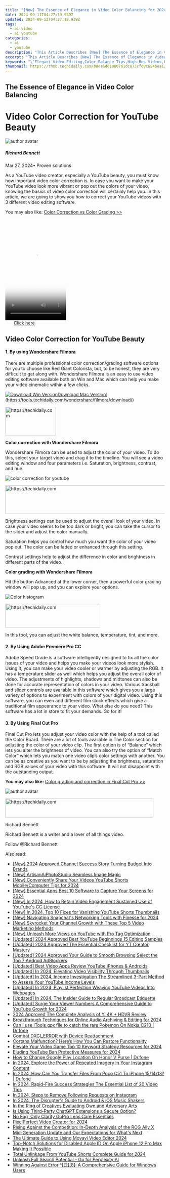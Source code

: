 ```yaml
---
title: "[New] The Essence of Elegance in Video Color Balancing for 2024"
date: 2024-09-11T04:27:19.939Z
updated: 2024-09-12T04:27:19.939Z
tags:
  - ai video
  - ai youtube
categories:
  - ai
  - youtube
description: "This Article Describes [New] The Essence of Elegance in Video Color Balancing for 2024"
excerpt: "This Article Describes [New] The Essence of Elegance in Video Color Balancing for 2024"
keywords: "\"Elegant Video Editing,Color Balance Tips,High-Res Videos,Professional Color Grading,Visual Aesthetics Boost,Perfect Picture Quality,Masterful Edits Technique\""
thumbnail: https://thmb.techidaily.com/b0ea6d61080761dc873cfd8c694bea1246e45e087ea28aa28a47640ed6e89f83.jpg
---
```


## The Essence of Elegance in Video Color Balancing

# Video Color Correction for YouTube Beauty

![author avatar](https://images.wondershare.com/filmora/article-images/richard-bennett.jpg)

##### Richard Bennett

 Mar 27, 2024• Proven solutions

As a YouTube video creator, especially a YouTube beauty, you must know how important video color correction is. In case you want to make your YouTube video look more vibrant or pop out the colors of your video, knowing the basics of video color correction will certainly help you. In this article, we are going to show you how to correct your YouTube videos with 3 different video editing software.

You may also like: [Color Correction vs Color Grading >>](https://tools.techidaily.com/wondershare/filmora/download/)





<!-- affiliate ads begin -->
<span id="1630055">
					<video width="192" height="320" style="cursor:pointer"
           poster="//a.impactradius-go.com/display-clicktoplayimage/1630055.png"
           onclick="if(!this.playClicked){this.play();this.setAttribute('controls',true);this.playClicked=true;}">
	   <source src="//a.impactradius-go.com/display-ad/18460-1630055">
	   <img src="//a.impactradius-go.com/display-clicktoplayimage/1630055.png" style="border: none; height: 100%; width: 100%; object-fit: contain">
	</video>
	<div style="width:120px;text-align:center"><a href="javascript:window.open(decodeURIComponent('https%3A%2F%2Fcaperobbin.sjv.io%2Fc%2F5597632%2F1630055%2F18460'), '_blank');void(0);">Click here</a></div>
</span>
<img height="0" width="0" src="https://imp.pxf.io/i/5597632/1630055/18460" style="position:absolute;visibility:hidden;" border="0" />
<!-- affiliate ads end -->




## Video Color Correction for YouTube Beauty

#### 1\.  By using [Wondershare Filmora](https://tools.techidaily.com/wondershare/filmora/download/)

There are multiple professional color correction/grading software options for you to choose like Red Giant Colorista, but, to be honest, they are very difficult to get along with. Wondershare Filmora is an easy to use video editing software available both on Win and Mac which can help you make your video cinematic within a few clicks.

[![Download Win Version](https://images.wondershare.com/filmora/guide/download-btn-win.jpg)](https://tools.techidaily.com/wondershare/filmora/download/)[Download Mac Version](https://images.wondershare.com/filmora/guide/download-btn-mac.jpg)](https://tools.techidaily.com/wondershare/filmora/download/)





<!-- affiliate ads begin -->
<a href="https://aligracehair.sjv.io/c/5597632/2135410/19272" target="_top" id="2135410">
  <img src="//a.impactradius-go.com/display-ad/19272-2135410" border="0" alt="https://techidaily.com" width="160" height="90"/>
</a>
<img height="0" width="0" src="https://aligracehair.sjv.io/i/5597632/2135410/19272" style="position:absolute;visibility:hidden;" border="0" />
<!-- affiliate ads end -->




**Color correction with Wondershare Filmora**

Wondershare Filmora can be used to adjust the color of your video. To do this, select your target video and drag it to the timeline. You will see a video editing window and four parameters i.e. Saturation, brightness, contrast, and hue.

![color correction for youtube](https://images.wondershare.com/filmora/article-images/color-correction-vs-color-grading-1.jpg)





<!-- affiliate ads begin -->
<a href="https://appsumo.8odi.net/c/5597632/2130869/7443" target="_top" id="2130869">
  <img src="//a.impactradius-go.com/display-ad/7443-2130869" border="0" alt="https://techidaily.com" width="600" height="90"/>
</a>
<img height="0" width="0" src="https://appsumo.8odi.net/i/5597632/2130869/7443" style="position:absolute;visibility:hidden;" border="0" />
<!-- affiliate ads end -->




Brightness settings can be used to adjust the overall look of your video. In case your video seems to be too dark or bright, you can take the cursor to the slider and adjust the color manually.

Saturation helps you control how much you want the color of your video pop out. The color can be faded or enhanced through this setting.

Contrast settings help to adjust the difference in color and brightness in different parts of the video.

**Color grading with Wondershare Filmora**

Hit the button Advanced at the lower corner, then a powerful color grading window will pop up, and you can explore your options.

![Color histogram](https://images.wondershare.com/filmora/article-images/color-correction-vs-color-grading-3.jpg)





<!-- affiliate ads begin -->
<a href="https://25home.pxf.io/c/5597632/2123475/16836" target="_top" id="2123475">
  <img src="//a.impactradius-go.com/display-ad/16836-2123475" border="0" alt="https://techidaily.com" width="300" height="75"/>
</a>
<img height="0" width="0" src="https://25home.pxf.io/i/5597632/2123475/16836" style="position:absolute;visibility:hidden;" border="0" />
<!-- affiliate ads end -->




In this tool, you can adjust the white balance, temperature, tint, and more.

#### 2\.  By Using Adobe Premiere Pro CC

Adobe Speed Grade is a software intelligently designed to fix all the color issues of your video and helps you make your videos look more stylish. Using it, you can make your video cooler or warmer by adjusting the RGB. It has a temperature slider as well which helps you adjust the overall color of video. The adjustments of highlights, shadows and midtones can also be done for accurate representation of colors in your video. Various trackball and slider controls are available in this software which gives you a large variety of options to experiment with colors of your digital video. Using this software, you can even add different film stock effects which give a traditional film appearance to your video. What else do you need? This software has a lot in store to fit your demands. Go for it!

#### 3\.  By Using Final Cut Pro

Final Cut Pro lets you adjust your video color with the help of a tool called the Color Board. There are a lot of tools available in The Color section for adjusting the color of your video clip. The first option is of “Balance” which lets you alter the brightness of video. You can also try the option of “Match Color” which lets you match one video clip’s color settings with another. You can be as creative as you want to be by adjusting the brightness, saturation and RGB values of your video with this software. It will not disappoint with the outstanding output.

**You may also like:** [Color grading and correction in Final Cut Pro >>](https://tools.techidaily.com/wondershare/filmora/download/)

![author avatar](https://images.wondershare.com/filmora/article-images/richard-bennett.jpg)





<!-- affiliate ads begin -->
<a href="https://25home.pxf.io/c/5597632/2123480/16836" target="_top" id="2123480">
  <img src="//a.impactradius-go.com/display-ad/16836-2123480" border="0" alt="https://techidaily.com" width="468" height="60"/>
</a>
<img height="0" width="0" src="https://25home.pxf.io/i/5597632/2123480/16836" style="position:absolute;visibility:hidden;" border="0" />
<!-- affiliate ads end -->




Richard Bennett

Richard Bennett is a writer and a lover of all things video.

Follow @Richard Bennett


<ins class="adsbygoogle"
     style="display:block"
     data-ad-format="autorelaxed"
     data-ad-client="ca-pub-7571918770474297"
     data-ad-slot="1223367746"></ins>



<ins class="adsbygoogle"
     style="display:block"
     data-ad-client="ca-pub-7571918770474297"
     data-ad-slot="8358498916"
     data-ad-format="auto"
     data-full-width-responsive="true"></ins>





<span class="atpl-alsoreadstyle">Also read:</span>
<div><ul>
<li><a href="https://youtube-web.techidaily.com/024-approved-channel-success-story-turning-budget-into-brands/"><u>[New] 2024 Approved Channel Success Story Turning Budget Into Brands</u></a></li>
<li><a href="https://fox-helps.techidaily.com/new-artisanaiphotostudio-seamless-image-magic/"><u>[New] ArtisanAiPhotoStudio Seamless Image Magic</u></a></li>
<li><a href="https://youtube-web.techidaily.com/onveniently-share-your-videos-youtube-shorts-mobilecomputer-tips-for-2024/"><u>[New] Conveniently Share Your Videos YouTube Shorts Mobile/Computer Tips for 2024</u></a></li>
<li><a href="https://youtube-web.techidaily.com/ssential-apps-best-10-software-to-capture-your-screens-for-2024/"><u>[New] Essential Apps Best 10 Software to Capture Your Screens for 2024</u></a></li>
<li><a href="https://youtube-web.techidaily.com/n-2024-how-to-retain-video-engagement-sustained-use-of-youtubes-cc-license/"><u>[New] In 2024, How to Retain Video Engagement Sustained Use of YouTube's CC License</u></a></li>
<li><a href="https://youtube-web.techidaily.com/n-2024-top-10-fixes-for-vanishing-youtube-shorts-thumbnails/"><u>[New] In 2024, Top 10 Fixes for Vanishing YouTube Shorts Thumbnails</u></a></li>
<li><a href="https://snapchat-videos.techidaily.com/new-navigating-snapchats-networking-tools-with-finesse-for-2024/"><u>[New] Navigating Snapchat's Networking Tools with Finesse for 2024</u></a></li>
<li><a href="https://youtube-web.techidaily.com/kyrocket-your-channel-growth-with-these-top-5-video-marketing-methods/"><u>[New] Skyrocket Your Channel Growth with These Top 5 Video Marketing Methods</u></a></li>
<li><a href="https://youtube-web.techidaily.com/nleash-more-views-on-youtube-with-pro-tag-optimization/"><u>[New] Unleash More Views on YouTube with Pro Tag Optimization</u></a></li>
<li><a href="https://youtube-web.techidaily.com/ed-2024-approved-best-youtube-beginnings-15-editing-samples/"><u>[Updated] 2024 Approved Best YouTube Beginnings 15 Editing Samples</u></a></li>
<li><a href="https://youtube-web.techidaily.com/ed-2024-approved-the-essential-checklist-for-yt-creator-mastery/"><u>[Updated] 2024 Approved The Essential Checklist for YT Creator Mastery</u></a></li>
<li><a href="https://youtube-web.techidaily.com/ed-2024-approved-your-guide-to-smooth-browsing-select-the-top-7-android-adblockers/"><u>[Updated] 2024 Approved Your Guide to Smooth Browsing Select the Top 7 Android AdBlockers</u></a></li>
<li><a href="https://youtube-web.techidaily.com/ed-best-video-apps-review-youtube-iphones-and-androids/"><u>[Updated] Best Video Apps Review YouTube iPhones & Androids</u></a></li>
<li><a href="https://youtube-docs.techidaily.com/ed-in-2024-elevating-video-visibility-through-thumbnails/"><u>[Updated] In 2024, Elevating Video Visibility Through Thumbnails</u></a></li>
<li><a href="https://youtube-web.techidaily.com/ed-in-2024-income-investigation-the-streamlined-3-part-method-to-assess-your-youtube-income-levels/"><u>[Updated] In 2024, Income Investigation The Streamlined 3-Part Method to Assess Your YouTube Income Levels</u></a></li>
<li><a href="https://youtube-web.techidaily.com/ed-in-2024-playlist-perfection-weaving-youtube-videos-into-webpages/"><u>[Updated] In 2024, Playlist Perfection Weaving YouTube Videos Into Webpages</u></a></li>
<li><a href="https://youtube-web.techidaily.com/ed-in-2024-the-insider-guide-to-regular-broadcast-etiquette/"><u>[Updated] In 2024, The Insider Guide to Regular Broadcast Etiquette</u></a></li>
<li><a href="https://youtube-web.techidaily.com/ed-surge-your-viewer-numbers-a-comprehensive-guide-to-youtube-growth-for-2024/"><u>[Updated] Surge Your Viewer Numbers A Comprehensive Guide to YouTube Growth for 2024</u></a></li>
<li><a href="https://fox-cloud.techidaily.com/2024-approved-the-complete-analysis-of-yi-4k-plus-hdvr-review/"><u>2024 Approved The Complete Analysis of Yi 4K + HDVR Review</u></a></li>
<li><a href="https://visual-screen-recording.techidaily.com/breakthrough-techniques-for-online-audio-archiving-and-editing-for-2024/"><u>Breakthrough Techniques for Online Audio Archiving & Editing for 2024</u></a></li>
<li><a href="https://android-pokemon-go.techidaily.com/can-i-use-itools-gpx-file-to-catch-the-rare-pokemon-on-nokia-c210-drfone-by-drfone-virtual-android/"><u>Can I use iTools gpx file to catch the rare Pokemon On Nokia C210 | Dr.fone</u></a></li>
<li><a href="https://win11-tips.techidaily.com/combat-dxgierror-with-device-reattachment/"><u>Combat DXGI_ERROR with Device Reattachment</u></a></li>
<li><a href="https://win-answers.techidaily.com/cortana-malfunction-heres-how-you-can-restore-functionality/"><u>Cortana Malfunction? Here’s How You Can Restore Functionality</u></a></li>
<li><a href="https://youtube-web.techidaily.com/te-your-video-game-top-10-keyword-strategy-resources-for-2024/"><u>Elevate Your Video Game Top 10 Keyword Strategy Resources for 2024</u></a></li>
<li><a href="https://youtube-web.techidaily.com/ng-youtube-ban-protective-measures-for-2024/"><u>Eluding YouTube Ban Protective Measures for 2024</u></a></li>
<li><a href="https://fake-location.techidaily.com/how-to-change-google-play-location-on-honor-v-purse-drfone-by-drfone-virtual-android/"><u>How to Change Google Play Location On Honor V Purse | Dr.fone</u></a></li>
<li><a href="https://instagram-video-recordings.techidaily.com/in-2024-explore-the-power-of-repeated-imagery-in-your-instagram-content/"><u>In 2024, Explore the Power of Repeated Imagery in Your Instagram Content</u></a></li>
<li><a href="https://android-transfer.techidaily.com/in-2024-how-can-you-transfer-files-from-poco-c51-to-iphone-151413-drfone-by-drfone-transfer-from-android-transfer-from-android/"><u>In 2024, How Can You Transfer Files From Poco C51 To iPhone 15/14/13? | Dr.fone</u></a></li>
<li><a href="https://youtube-web.techidaily.com/24-rapid-fire-success-strategies-the-essential-list-of-20-video-tips/"><u>In 2024, Rapid-Fire Success Strategies The Essential List of 20 Video Tips</u></a></li>
<li><a href="https://instagram-clips.techidaily.com/in-2024-steps-to-remove-following-requests-on-instagram/"><u>In 2024, Steps to Remove Following Requests on Instagram</u></a></li>
<li><a href="https://youtube-web.techidaily.com/24-the-disrupters-guide-to-android-and-ios-music-shakers/"><u>In 2024, The Disrupter's Guide to Android & iOS Music Shakers</u></a></li>
<li><a href="https://youtube-web.techidaily.com/e-ring-of-creatives-evaluating-own-and-adversary-arts/"><u>In the Ring of Creatives Evaluating Own and Adversary Arts</u></a></li>
<li><a href="https://tech-haven.techidaily.com/is-using-third-party-chatgpt-extensions-a-secure-option/"><u>Is Using Third-Party ChatGPT Extensions a Secure Option?</u></a></li>
<li><a href="https://fox-links.techidaily.com/no-fog-only-clarity-gopro-lens-care-essentials/"><u>No Fog, Only Clarity GoPro Lens Care Essentials</u></a></li>
<li><a href="https://extra-guidance.techidaily.com/pixelperfect-video-creator-for-2024/"><u>PixelPerfect Video Creator for 2024</u></a></li>
<li><a href="https://hardware-help.techidaily.com/rising-against-the-competition-in-depth-analysis-of-the-rog-ally-x-mid-generation-update-and-our-expectations-for-whats-next/"><u>Rising Against the Competition: In-Depth Analysis of the ROG Ally X Mid-Generation Update and Our Expectations for What's Next</u></a></li>
<li><a href="https://extra-hints.techidaily.com/the-ultimate-guide-to-using-movavi-video-editor-2024/"><u>The Ultimate Guide to Using Movavi Video Editor 2024</u></a></li>
<li><a href="https://apple-account.techidaily.com/top-notch-solutions-for-disabled-apple-id-on-apple-iphone-12-pro-max-making-it-possible-by-drfone-ios/"><u>Top-Notch Solutions for Disabled Apple ID On Apple iPhone 12 Pro Max Making It Possible</u></a></li>
<li><a href="https://youtube-web.techidaily.com/-unlinkage-from-youtube-shorts-complete-guide-for-2024/"><u>Total Unlinkage From YouTube Shorts Complete Guide for 2024</u></a></li>
<li><a href="https://tech-haven.techidaily.com/unleash-full-search-potential-go-for-perplexity-ai/"><u>Unleash Full Search Potential - Go for Perplexity AI</u></a></li>
<li><a href="https://tech-renaissance.techidaily.com/winning-against-error-28-a-comprehensive-guide-for-windows-users/"><u>Winning Against Error ^[[2][8]: A Comprehensive Guide for Windows Users</u></a></li>
</ul></div>




